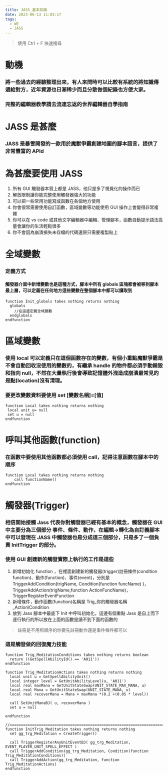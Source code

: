 ```yaml
---
title: JASS_基本知識
date: 2023-06-13 11:03:17
tags:
  - WE
  - JASS
---
```


> 使用 Ctrl + F 快速搜尋

# 動機

### 將一些過去的經驗整理出來，有人來問時可以比較有系統的將知識傳遞給對方，近年資源也日漸稀少而且分散做個紀錄也方便大家。

### 完整的編輯器教學請去流連忘返的世界編輯器自學指南[](https://www.wasabistudio.ca/wikis/we/)

# JASS 是甚麼

### JASS 是暴雪開發的一款用於魔獸爭霸創建地圖的腳本語言，提供了非常豐富的 APId

# 為甚麼要使用 JASS

1. 所有 GUI 觸發器本質上都是 JASS，他只是多了視覺化的操作而已
2. 解放限制讓你能完整使用觸發器強大的功能
3. 可以把一些常用功能寫成函數在各個地方使用
4. 你會很常需要使用自訂函數，區域變數等功能使用 GUI 操作上會變得非常複雜
5. 你可以在 vs code 或其他文字編輯器中編輯、管理腳本，函數自動提示語法高量會讓你的生活輕鬆很多
6. 你不會因為崩潰損失未存檔的代碼還原只需要複製貼上

# 全域變數

### 定義方式

#### 觸發器介面中新增變數也是這種方式，腳本中所有 globals 區塊都會被移到腳本最上層，可以定義在任何地方這些變數在整個腳本中都可以讀取到

```
function Init_globals takes nothing returns nothing
  globals
    //在這邊定義全域變數
  endglobals
endfunction
```

# 區域變數

### 使用 local 可以定義只在這個函數存在的變數，有個小重點魔獸爭霸是不會自動回收沒使用的變數的，有繼承 handle 的物件都必須手動銷毀和指向 null，不然在大量執行後會導致記憶體外洩造成崩潰最常見的是點(location)沒有清理。

### 要更改變數資料要使用 set [變數名稱]=[值]

```
function Local takes nothing returns nothing
 local unit u= null
 set u = null
endfunction
```

# 呼叫其他函數(function)

### 在函數中要使用其他函數都必須使用 call，記得注意函數在腳本中的順序

```
function Local takes nothing returns nothing
    call functionName()
endfunction
```

# 觸發器(Trigger)

### 相信開始接觸 Jass 代表你對觸發器已經有基本的概念，觸發器在 GUI 中主要分為三個部分 事件、條件、動作，在編輯->轉化為自訂義腳本中可以發現在 JASS 中觸發器也是分成這三個部分，只是多了一個負責 InitTrigger 的部分。

### 使用 GUI 創建新的觸發實際上執行的工作是這些

1. 新增初始化 function ，在裡面創建新的觸發器(trigger)註冊條件(condition function)、動作(function)、事件(event)，分別是 TriggerAddCondition(trigName, Condition(function funcName) )，TriggerAddAction(trigName,function ActionFuncName)，TriggerRegisterEventFunction
2. 新增條件，動作函數(function)名稱是 Trig\_你的觸發器名稱\_Action\Condition
3. 放到 Jass 腳本中最底下 Init 中呼叫初始化，這邊有個重點 Jass 是自上而下逐行執行的所以放在上面的函數是讀不到下面的函數的

> 註冊是不用照順序的你要先註冊動作還是事件條件都可以

### 這是觸發做的回復魔力技能

```
function Trig_MeditationConditions takes nothing returns boolean
  return ((GetSpellAbilityId() == 'A011'))
endfunction

function Trig_MeditationActions takes nothing returns nothing
  local unit u = GetSpellAbilityUnit()
  local integer level = GetUnitAbilityLevel(u, 'A011')
  local real maxMana = GetUnitStateSwap(UNIT_STATE_MAX_MANA, u)
  local real Mana = GetUnitStateSwap(UNIT_STATE_MANA, u)
  local real recoverMana = Mana + maxMana *(0.2 +(0.05 * level))

  call SetUnitManaBJ( u, recoverMana )
  set u = null

endfunction

//===========================================================================
function InitTrig_Meditation takes nothing returns nothing
  set gg_trg_Meditation = CreateTrigger()

  call TriggerRegisterAnyUnitEventBJ( gg_trg_Meditation, EVENT_PLAYER_UNIT_SPELL_EFFECT )
  call TriggerAddCondition(gg_trg_Meditation, Condition(function Trig_MeditationConditions))
  call TriggerAddAction(gg_trg_Meditation, function Trig_MeditationActions)
endfunction
```
